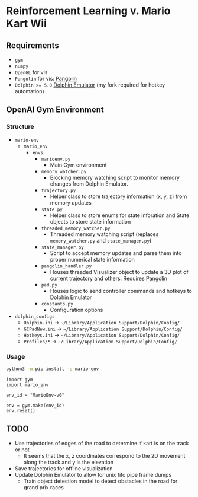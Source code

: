 # Reinforcement Learning v. Mario Kart Wii

## Requirements

* `gym`
* `numpy`
* `OpenGL` for vis
* `Pangolin` for vis: [Pangolin](https://github.com/JackWBoynton/pangolin)
* `Dolphin >= 5.0` [Dolphin Emulator](https://github.com/JackWBoynton/dolphin) (my fork required for hotkey automation)

## OpenAI Gym Environment

### Structure

* `mario-env`
  * `mario_env`
    * `envs`
      * `marioenv.py`
        * Main Gym environment
      * `memory_watcher.py`
        * Blocking memory watching script to monitor memory changes from Dolphin Emulator.
      * `trajectory.py`
        * Helper class to store trajectory information (x, y, z) from memory updates
      * `state.py`
        * Helper class to store enums for state inforation and State objects to store state information
      * `threaded_memory_watcher.py`
        * Threaded memory watching script (replaces `memory_watcher.py` and `state_manager.py`)
      * `state_manager.py`
        * Script to accept memory updates and parse them into proper numerical state information
      * `pangolin_handler.py`
        * Houses threaded Visualizer object to update a 3D plot of current trajectory and others. Requires [Pangolin](https://github.com/JackWBoynton/pangolin)
      * `pad.py`
        * Houses logic to send controller commands and hotkeys to Dolphin Emulator
      * `constants.py`
        * Configuration options
* `dolphin_configs`
  * `Dolphin.ini` -> `~/Library/Application Support/Dolphin/Config/`
  * `GCPadNew.ini` -> `~/Library/Application Support/Dolphin/Config/`
  * `Hotkeys.ini` -> `~/Library/Application Support/Dolphin/Config/`
  * `Profiles/*` -> `~/Library/Application Support/Dolphin/Config/`

### Usage

```bash
python3 -m pip install -e mario-env
```

```python3
import gym
import mario_env

env_id = "MarioEnv-v0"

env = gym.make(env_id)
env.reset()
```

## TODO

* Use trajectories of edges of the road to determine if kart is on the track or not
  * It seems that the x, z coordinates correspond to the 2D movement along the track and y is the elevation
* Save trajectories for offline visualization
* Update Dolphin Emulator to allow for unix fifo pipe frame dumps
  * Train object detection model to detect obstacles in the road for grand prix races
